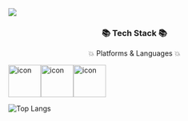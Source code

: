 <img src="https://capsule-render.vercel.app/api?type=waving&color=auto&height=200&section=header&text=Isak'sGitHub&fontSize=90" />
<div align = center>
<h3> 📚 Tech Stack 📚 </h3>
<p> 💥 Platforms & Languages 💥 </p>
</div>

   <div style="display: flex; align-items: flex-start;">
    <img src="https://techstack-generator.vercel.app/swift-icon.svg" alt="icon" width="65" height="65"/>
    <img src="https://techstack-generator.vercel.app/github-icon.svg" alt="icon" width="65" height="65"/>
    <img src="https://techstack-generator.vercel.app/cpp-icon.svg" alt="icon" width="65" height="65"/>
   </div>

![Top Langs](https://github-readme-stats.vercel.app/api/top-langs/?username=isakatty&layout=compact&theme=tokyonight)

<!--
**isakatty/isakatty** is a ✨ _special_ ✨ repository because its `README.md` (this file) appears on your GitHub profile.

Here are some ideas to get you started:

- 🔭 I’m currently working on ...
- 🌱 I’m currently learning ...
- 👯 I’m looking to collaborate on ...
- 🤔 I’m looking for help with ...
- 💬 Ask me about ...
- 📫 How to reach me: ...
- 😄 Pronouns: ...
- ⚡ Fun fact: ...
-->
